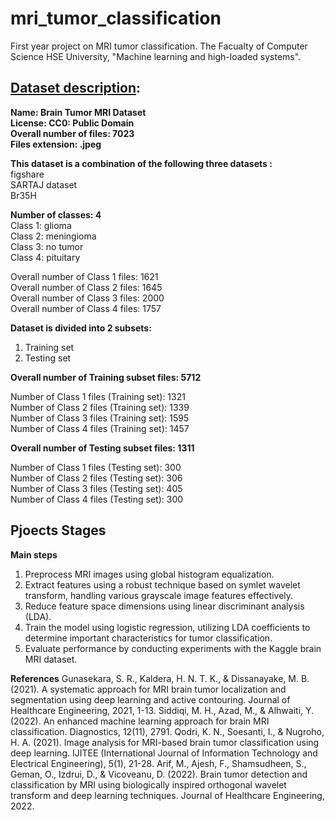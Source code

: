 # mri_tumor_classification
First year project on MRI tumor classification. The Facualty of Computer Science HSE University, "Machine learning and high-loaded systems".

## [Dataset description](https://www.kaggle.com/datasets/masoudnickparvar/brain-tumor-mri-dataset/data):  
**Name: Brain Tumor MRI Dataset**  
**License: CC0: Public Domain**  
**Overall number of files: 7023**  
**Files extension: .jpeg**  

**This dataset is a combination of the following three datasets :**  
figshare  
SARTAJ dataset  
Br35H  

**Number of classes: 4**  
Class 1: glioma  
Class 2: meningioma  
Class 3: no tumor  
Class 4: pituitary  

Overall number of Class 1 files: 1621  
Overall number of Class 2 files: 1645  
Overall number of Class 3 files: 2000  
Overall number of Class 4 files: 1757  

**Dataset is divided into 2 subsets:**  
1. Training set  
2. Testing set  

**Overall number of Training subset files: 5712**  

Number of Class 1 files (Training set): 1321  
Number of Class 2 files (Training set): 1339  
Number of Class 3 files (Training set): 1595  
Number of Class 4 files (Training set): 1457  

**Overall number of Testing subset files: 1311**  

Number of Class 1 files (Testing set): 300  
Number of Class 2 files (Testing set): 306  
Number of Class 3 files (Testing set): 405  
Number of Class 4 files (Testing set): 300  




## Pjoects Stages

**Main steps**
1. Preprocess MRI images using global histogram equalization.
2. Extract features using a robust technique based on symlet wavelet transform, handling various grayscale image features effectively.
3. Reduce feature space dimensions using linear discriminant analysis (LDA).
4. Train the model using logistic regression, utilizing LDA coefficients to determine important characteristics for tumor classification.
5. Evaluate performance by conducting experiments with the Kaggle brain MRI dataset.

**References**
Gunasekara, S. R., Kaldera, H. N. T. K., & Dissanayake, M. B. (2021). A systematic approach for MRI brain tumor localization and segmentation using deep learning and active contouring. Journal of Healthcare Engineering, 2021, 1-13.
Siddiqi, M. H., Azad, M., & Alhwaiti, Y. (2022). An enhanced machine learning approach for brain MRI classification. Diagnostics, 12(11), 2791.
Qodri, K. N., Soesanti, I., & Nugroho, H. A. (2021). Image analysis for MRI-based brain tumor classification using deep learning. IJITEE (International Journal of Information Technology and Electrical Engineering), 5(1), 21-28.
Arif, M., Ajesh, F., Shamsudheen, S., Geman, O., Izdrui, D., & Vicoveanu, D. (2022). Brain tumor detection and classification by MRI using biologically inspired orthogonal wavelet transform and deep learning techniques. Journal of Healthcare Engineering, 2022.
